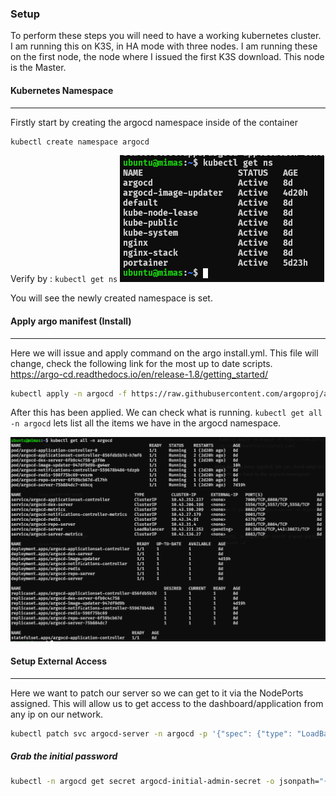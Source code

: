 
### Setup

To perform these steps you will need to have a working kubernetes cluster. I am running this on K3S, in HA mode with three nodes. I am running these on the first node, the node where I issued the first K3S download. This node is the Master. 

#### Kubernetes Namespace
---

Firstly start by creating the argocd namespace inside of the container

```bash
kubectl create namespace argocd
```

Verify by : `kubectl get ns`
![](Pasted%20image%2020230315111335.png)

You will see the newly created namespace is set.

#### Apply argo manifest (Install)
---
Here we will issue and apply command on the argo install.yml. This file will change, check the following link for the most up to date scripts. https://argo-cd.readthedocs.io/en/release-1.8/getting_started/

```bash
kubectl apply -n argocd -f https://raw.githubusercontent.com/argoproj/argo-cd/stable/manifests/install.yaml
```

After this has been applied. We can check what is running. `kubectl get all -n argocd` lets list all the items we have in the argocd namespace.

![](Pasted%20image%2020230315111710.png)

#### Setup External Access
---

Here we want to patch our server so we can get to it via the NodePorts assigned. This will allow us to get access to the dashboard/application from any ip on our network.

```bash
kubectl patch svc argocd-server -n argocd -p '{"spec": {"type": "LoadBalancer"}}'
```

##### Grab the initial password

```bash
kubectl -n argocd get secret argocd-initial-admin-secret -o jsonpath="{.data.password}" | base64 -d
```

